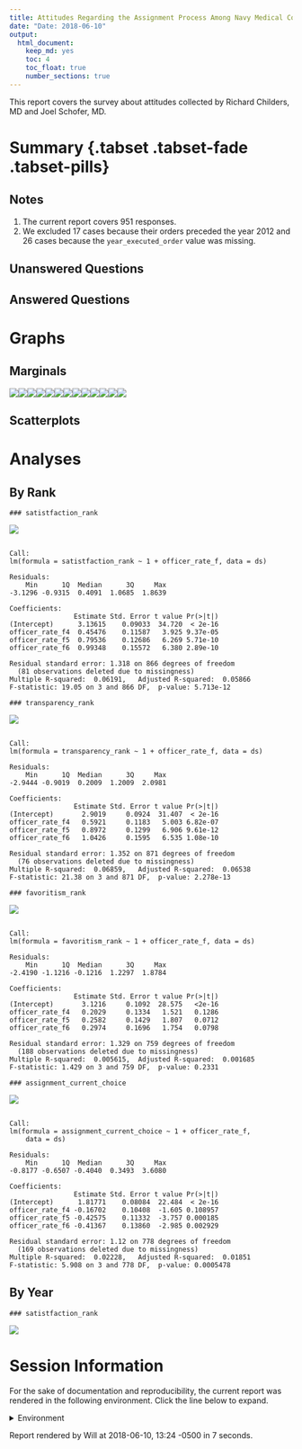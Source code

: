 ```yaml
---
title: Attitudes Regarding the Assignment Process Among Navy Medical Corps Officers
date: "Date: 2018-06-10"
output:
  html_document:
    keep_md: yes
    toc: 4
    toc_float: true
    number_sections: true
---
```


This report covers the survey about attitudes collected by Richard Childers, MD and Joel Schofer, MD.

<!--  Set the working directory to the repository's base directory; this assumes the report is nested inside of two directories.-->


<!-- Set the report-wide options, and point to the external code file. -->


<!-- Load 'sourced' R files.  Suppress the output when loading sources. --> 


<!-- Load packages, or at least verify they're available on the local machine.  Suppress the output when loading packages. --> 


<!-- Load any global functions and variables declared in the R file.  Suppress the output. --> 


<!-- Declare any global functions specific to a Rmd output.  Suppress the output. --> 


<!-- Load the datasets.   -->


<!-- Tweak the datasets.   -->


# Summary {.tabset .tabset-fade .tabset-pills}

## Notes 
1. The current report covers 951 responses.
1. We excluded 17 cases because their orders preceded the year 2012 and 26 cases because the `year_executed_order` value was missing.

## Unanswered Questions

## Answered Questions

# Graphs

## Marginals
![](figure-png/marginals-1.png)<!-- -->![](figure-png/marginals-2.png)<!-- -->![](figure-png/marginals-3.png)<!-- -->![](figure-png/marginals-4.png)<!-- -->![](figure-png/marginals-5.png)<!-- -->![](figure-png/marginals-6.png)<!-- -->![](figure-png/marginals-7.png)<!-- -->![](figure-png/marginals-8.png)<!-- -->![](figure-png/marginals-9.png)<!-- -->![](figure-png/marginals-10.png)<!-- -->![](figure-png/marginals-11.png)<!-- -->![](figure-png/marginals-12.png)<!-- -->![](figure-png/marginals-13.png)<!-- -->

## Scatterplots


Analyses
============================================

By Rank
-----------------------------------


```
### satistfaction_rank
```

![](figure-png/by-rank-1.png)<!-- -->

```

Call:
lm(formula = satistfaction_rank ~ 1 + officer_rate_f, data = ds)

Residuals:
    Min      1Q  Median      3Q     Max 
-3.1296 -0.9315  0.4091  1.0685  1.8639 

Coefficients:
                Estimate Std. Error t value Pr(>|t|)
(Intercept)      3.13615    0.09033  34.720  < 2e-16
officer_rate_f4  0.45476    0.11587   3.925 9.37e-05
officer_rate_f5  0.79536    0.12686   6.269 5.71e-10
officer_rate_f6  0.99348    0.15572   6.380 2.89e-10

Residual standard error: 1.318 on 866 degrees of freedom
  (81 observations deleted due to missingness)
Multiple R-squared:  0.06191,	Adjusted R-squared:  0.05866 
F-statistic: 19.05 on 3 and 866 DF,  p-value: 5.713e-12
```

```
### transparency_rank
```

![](figure-png/by-rank-2.png)<!-- -->

```

Call:
lm(formula = transparency_rank ~ 1 + officer_rate_f, data = ds)

Residuals:
    Min      1Q  Median      3Q     Max 
-2.9444 -0.9019  0.2009  1.2009  2.0981 

Coefficients:
                Estimate Std. Error t value Pr(>|t|)
(Intercept)       2.9019     0.0924  31.407  < 2e-16
officer_rate_f4   0.5921     0.1183   5.003 6.82e-07
officer_rate_f5   0.8972     0.1299   6.906 9.61e-12
officer_rate_f6   1.0426     0.1595   6.535 1.08e-10

Residual standard error: 1.352 on 871 degrees of freedom
  (76 observations deleted due to missingness)
Multiple R-squared:  0.06859,	Adjusted R-squared:  0.06538 
F-statistic: 21.38 on 3 and 871 DF,  p-value: 2.278e-13
```

```
### favoritism_rank
```

![](figure-png/by-rank-3.png)<!-- -->

```

Call:
lm(formula = favoritism_rank ~ 1 + officer_rate_f, data = ds)

Residuals:
    Min      1Q  Median      3Q     Max 
-2.4190 -1.1216 -0.1216  1.2297  1.8784 

Coefficients:
                Estimate Std. Error t value Pr(>|t|)
(Intercept)       3.1216     0.1092  28.575   <2e-16
officer_rate_f4   0.2029     0.1334   1.521   0.1286
officer_rate_f5   0.2582     0.1429   1.807   0.0712
officer_rate_f6   0.2974     0.1696   1.754   0.0798

Residual standard error: 1.329 on 759 degrees of freedom
  (188 observations deleted due to missingness)
Multiple R-squared:  0.005615,	Adjusted R-squared:  0.001685 
F-statistic: 1.429 on 3 and 759 DF,  p-value: 0.2331
```

```
### assignment_current_choice
```

![](figure-png/by-rank-4.png)<!-- -->

```

Call:
lm(formula = assignment_current_choice ~ 1 + officer_rate_f, 
    data = ds)

Residuals:
    Min      1Q  Median      3Q     Max 
-0.8177 -0.6507 -0.4040  0.3493  3.6080 

Coefficients:
                Estimate Std. Error t value Pr(>|t|)
(Intercept)      1.81771    0.08084  22.484  < 2e-16
officer_rate_f4 -0.16702    0.10408  -1.605 0.108957
officer_rate_f5 -0.42575    0.11332  -3.757 0.000185
officer_rate_f6 -0.41367    0.13860  -2.985 0.002929

Residual standard error: 1.12 on 778 degrees of freedom
  (169 observations deleted due to missingness)
Multiple R-squared:  0.02228,	Adjusted R-squared:  0.01851 
F-statistic: 5.908 on 3 and 778 DF,  p-value: 0.0005478
```

By Year
-----------------------------------


```
### satistfaction_rank
```

![](figure-png/by-year-1.png)<!-- -->


# Session Information
For the sake of documentation and reproducibility, the current report was rendered in the following environment.  Click the line below to expand.

<details>
  <summary>Environment <span class="glyphicon glyphicon-plus-sign"></span></summary>

```
Session info --------------------------------------------------------------------------------------
```

```
 setting  value                                      
 version  R version 3.5.0 Patched (2018-05-14 r74725)
 system   x86_64, mingw32                            
 ui       RTerm                                      
 language (EN)                                       
 collate  English_United States.1252                 
 tz       America/Chicago                            
 date     2018-06-10                                 
```

```
Packages ------------------------------------------------------------------------------------------
```

```
 package         * version     date       source                                  
 assertthat        0.2.0       2017-04-11 CRAN (R 3.5.0)                          
 backports         1.1.2       2017-12-13 CRAN (R 3.5.0)                          
 base            * 3.5.0       2018-05-15 local                                   
 bindr             0.1.1       2018-03-13 CRAN (R 3.5.0)                          
 bindrcpp        * 0.2.2       2018-03-29 CRAN (R 3.5.0)                          
 colorspace        1.3-2       2016-12-14 CRAN (R 3.5.0)                          
 compiler          3.5.0       2018-05-15 local                                   
 datasets        * 3.5.0       2018-05-15 local                                   
 devtools          1.13.5      2018-02-18 CRAN (R 3.5.0)                          
 digest            0.6.15      2018-01-28 CRAN (R 3.5.0)                          
 dplyr             0.7.5       2018-05-19 CRAN (R 3.5.0)                          
 evaluate          0.10.1      2017-06-24 CRAN (R 3.5.0)                          
 ggplot2         * 2.2.1       2016-12-30 CRAN (R 3.5.0)                          
 glue              1.2.0       2017-10-29 CRAN (R 3.5.0)                          
 graphics        * 3.5.0       2018-05-15 local                                   
 grDevices       * 3.5.0       2018-05-15 local                                   
 grid              3.5.0       2018-05-15 local                                   
 gtable            0.2.0       2016-02-26 CRAN (R 3.5.0)                          
 hms               0.4.2.9000  2018-05-30 Github (tidyverse/hms@14e74ab)          
 htmltools         0.3.6       2017-04-28 CRAN (R 3.5.0)                          
 knitr           * 1.20        2018-02-20 CRAN (R 3.5.0)                          
 labeling          0.3         2014-08-23 CRAN (R 3.5.0)                          
 lazyeval          0.2.1       2017-10-29 CRAN (R 3.5.0)                          
 magrittr        * 1.5         2014-11-22 CRAN (R 3.5.0)                          
 memoise           1.1.0       2017-04-21 CRAN (R 3.5.0)                          
 methods         * 3.5.0       2018-05-15 local                                   
 munsell           0.4.3       2016-02-13 CRAN (R 3.5.0)                          
 pillar            1.2.3       2018-05-25 CRAN (R 3.5.0)                          
 pkgconfig         2.0.1       2017-03-21 CRAN (R 3.5.0)                          
 plyr              1.8.4       2016-06-08 CRAN (R 3.5.0)                          
 purrr             0.2.5       2018-05-29 CRAN (R 3.5.0)                          
 R6                2.2.2       2017-06-17 CRAN (R 3.5.0)                          
 Rcpp              0.12.17     2018-05-18 CRAN (R 3.5.0)                          
 readr             1.2.0       2018-05-30 Github (tidyverse/readr@d6d622b)        
 rlang             0.2.1       2018-05-30 CRAN (R 3.5.0)                          
 rmarkdown         1.9         2018-03-01 CRAN (R 3.5.0)                          
 rprojroot         1.3-2       2018-01-03 CRAN (R 3.5.0)                          
 scales            0.5.0       2017-08-24 CRAN (R 3.5.0)                          
 stats           * 3.5.0       2018-05-15 local                                   
 stringi           1.2.2       2018-05-02 CRAN (R 3.5.0)                          
 stringr           1.3.1       2018-05-10 CRAN (R 3.5.0)                          
 TabularManifest   0.1-16.9003 2018-05-23 Github (Melinae/TabularManifest@c2bdddb)
 tibble            1.4.2       2018-01-22 CRAN (R 3.5.0)                          
 tidyr             0.8.1       2018-05-18 CRAN (R 3.5.0)                          
 tidyselect        0.2.4       2018-02-26 CRAN (R 3.5.0)                          
 tools             3.5.0       2018-05-15 local                                   
 utils           * 3.5.0       2018-05-15 local                                   
 withr             2.1.2       2018-03-15 CRAN (R 3.5.0)                          
 yaml              2.1.19      2018-05-01 CRAN (R 3.5.0)                          
```
</details>



Report rendered by Will at 2018-06-10, 13:24 -0500 in 7 seconds.

